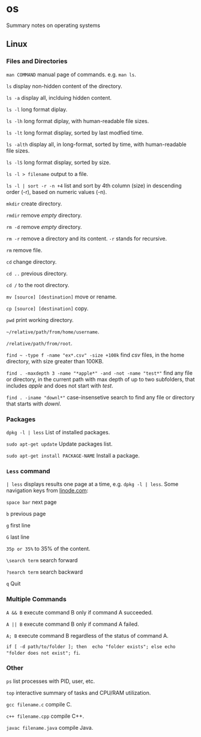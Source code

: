 # os
Summary notes on operating systems

## Linux

### Files and Directories

```man COMMAND``` manual page of commands. e.g. ```man ls```.

```ls``` display non-hidden content of the directory.

```ls -a``` display all, inclduing hidden content.

```ls -l``` long format diplay.

```ls -lh``` long format diplay, with human-readable file sizes.

```ls -lt``` long format display, sorted by last modfied time.

```ls -alth``` display all, in long-format, sorted by time, with human-readable file sizes.

```ls -lS``` long format display, sorted by size.

```ls -l > filename``` output to a file.

```ls -l | sort -r -n +4``` list and sort by 4th column (size) in descending order (-r), based on numeric values (-n).  

```mkdir``` create directory.

```rmdir``` remove _empty_ directory.

```rm -d``` remove _empty_ directory.

```rm -r``` remove a directory and its content. ```-r``` stands for recursive.

```rm``` remove file.

```cd``` change directory.

```cd ..``` previous directory.

```cd /``` to the root directory.

```mv [source] [destination]``` move or rename.

```cp [source] [destination]``` copy.

```pwd``` print working directory.

```~/relative/path/from/home/username```.

```/relative/path/from/root```.

```find ~ -type f -name "ex*.csv" -size +100k``` find _csv_ files, in the home directory, with size greater than 100KB. 

```find . -maxdepth 3 -name "*apple*" -and -not -name "test*"``` find any file or directory, in the current path with max depth of up to two subfolders, that includes _apple_ and does not start with _test_.

```find . -iname "downl*"``` case-insensetive search to find any file or directory that starts with _downl_.

### Packages

```dpkg -l | less``` List of installed packages.

```sudo apt-get update``` Update packages list. 

```sudo apt-get install PACKAGE-NAME``` Install a package.


### ```Less``` command

``` | less ``` displays results one page at a time, e.g. ```dpkg -l | less```. Some navigation keys from [linode.com](https://www.linode.com/docs/guides/how-to-use-less/):

```space bar``` next page

```b``` previous page

```g``` first line

```G``` last line

```35p or 35%``` to 35% of the content.

```\search term``` search forward

```?search term``` search backward

```q``` Quit

### Multiple Commands

```A && B``` execute command B only if command A succeeded.

```A || B``` execute command B only if command A failed.

```A; B``` execute command B regardless of the status of command A.

```if [ -d path/to/folder ]; then  echo "folder exists"; else echo "folder does not exist"; fi```.


### Other

```ps``` list processes with PID, user, etc.

```top``` interactive summary of tasks and CPU/RAM utilization.

```gcc filename.c``` compile C.

```c++ filename.cpp``` compile C++.

```javac filename.java``` compile Java.
